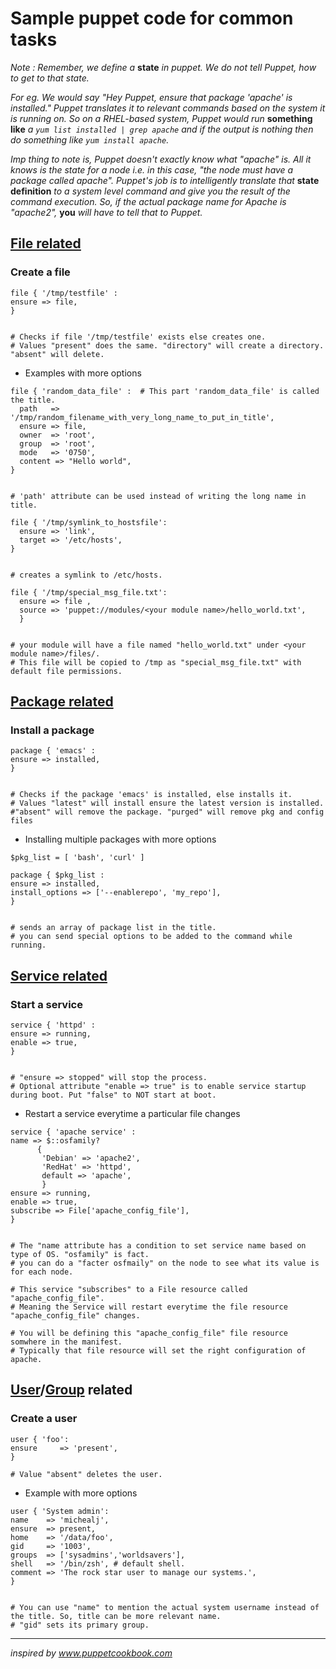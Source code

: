 # Sample puppet code for common tasks

_Note : Remember, we define a_ **state** _in puppet. We do not tell Puppet, how to get to that state._

_For eg. We would say "Hey Puppet, ensure that package 'apache' is installed." Puppet translates it to relevant commands based on the system it is running on. So on a RHEL-based system, Puppet would run_ **something like** _a ```yum list installed | grep apache``` and if the output is nothing then do something like ```yum install apache```._

_Imp thing to note is, Puppet doesn't exactly know what "apache" is. All it knows is the state for a node i.e. in this case, "the node must have a package called apache". Puppet's job is to intelligently translate that_ **state definition** _to a system level command and give you the result of the command execution. So, if the actual package name for Apache is "apache2",_ **you** _will have to tell that to Puppet._

## [File related](https://docs.puppet.com/puppet/4.7/types/file.html)

### Create a file
  
  ```
  file { '/tmp/testfile' :
  ensure => file,  
  }
  
  
  # Checks if file '/tmp/testfile' exists else creates one.
  # Values "present" does the same. "directory" will create a directory. "absent" will delete.
  ``` 

  - Examples with more options
  
  ```
  file { 'random_data_file' :  # This part 'random_data_file' is called the title.
    path   => '/tmp/random_filename_with_very_long_name_to_put_in_title',
    ensure => file,
    owner  => 'root',
    group  => 'root',
    mode   => '0750',
    content => "Hello world",
  }
  
  
  # 'path' attribute can be used instead of writing the long name in title.
  ```
  
  ```
  file { '/tmp/symlink_to_hostsfile':
    ensure => 'link',  
    target => '/etc/hosts',
  }
  
  
  # creates a symlink to /etc/hosts.
  ```

  ```
  file { '/tmp/special_msg_file.txt':
    ensure => file , 
    source => 'puppet://modules/<your module name>/hello_world.txt', 
    }
    
    
  # your module will have a file named "hello_world.txt" under <your module name>/files/. 
  # This file will be copied to /tmp as "special_msg_file.txt" with default file permissions.
  ```



## [Package related](https://docs.puppet.com/puppet/4.7/types/package.html)

### Install a package
  
  ```
  package { 'emacs' :
  ensure => installed, 
  }
  
  
  # Checks if the package 'emacs' is installed, else installs it.
  # Values "latest" will install ensure the latest version is installed. 
  #"absent" will remove the package. "purged" will remove pkg and config files
  ```
  - Installing multiple packages with more options
  
  ```
  $pkg_list = [ 'bash', 'curl' ]
  
  package { $pkg_list :
  ensure => installed,
  install_options => ['--enablerepo', 'my_repo'], 
  }
 

  # sends an array of package list in the title.
  # you can send special options to be added to the command while running.
  ```

## [Service related](https://docs.puppet.com/puppet/4.7/types/service.html)

### Start a service

  ```
  service { 'httpd' :
  ensure => running,  
  enable => true,     
  }
  
  
  # "ensure => stopped" will stop the process.
  # Optional attribute "enable => true" is to enable service startup during boot. Put "false" to NOT start at boot.
  ```

  - Restart a service everytime a particular file changes
  
 
  ```
  service { 'apache service' :
  name => $::osfamily?       
        {
         'Debian' => 'apache2',
         'RedHat' => 'httpd',
         default => 'apache',
         }
  ensure => running,
  enable => true,
  subscribe => File['apache_config_file'], 
  } 
  
 
  # The "name attribute has a condition to set service name based on type of OS. "osfamily" is fact. 
  # you can do a "facter osfmaily" on the node to see what its value is for each node.     
  
  # This service "subscribes" to a File resource called "apache_config_file". 
  # Meaning the Service will restart everytime the file resource "apache_config_file" changes.
  
  # You will be defining this "apache_config_file" file resource somwhere in the manifest. 
  # Typically that file resource will set the right configuration of apache.
  ```



## [User](https://docs.puppet.com/puppet/4.7/types/user.html)/[Group](https://docs.puppet.com/puppet/4.7/types/group.html) related

### Create a user
  
  ```
  user { 'foo':
  ensure     => 'present',  
  }
  
  # Value "absent" deletes the user.
  ```
  
  - Example with more options
  
  ```
  user { 'System admin':
  name    => 'michealj', 
  ensure  => present, 
  home    => '/data/foo', 
  gid     => '1003', 
  groups  => ['sysadmins','worldsavers'],
  shell   => '/bin/zsh', # default shell.
  comment => 'The rock star user to manage our systems.', 
  }
  
  
  # You can use "name" to mention the actual system username instead of the title. So, title can be more relevant name.
  # "gid" sets its primary group.
  
  ```


---
_inspired by www.puppetcookbook.com_
